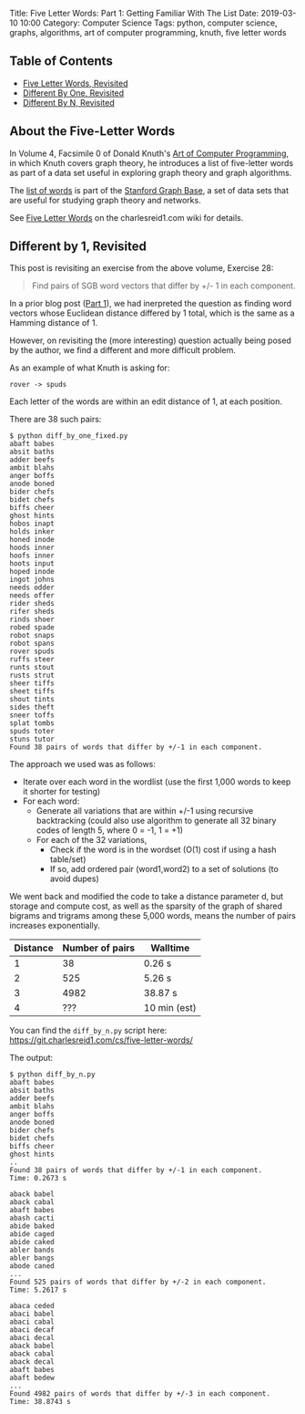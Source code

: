 Title: Five Letter Words: Part 1: Getting Familiar With The List
Date: 2019-03-10 10:00
Category: Computer Science
Tags: python, computer science, graphs, algorithms, art of computer programming, knuth, five letter words

## Table of Contents

* [Five Letter Words, Revisited](#five4-about)
* [Different By One, Revisited](#five4-different-by-one)
* [Different By N, Revisited](#five4-different-by-one)

<a name="five4-about"></a>
## About the Five-Letter Words

In Volume 4, Facsimile 0 of Donald Knuth's <u>Art of Computer Programming</u>, 
in which Knuth covers graph theory, he introduces a list of five-letter words
as part of a data set useful in exploring graph theory and graph algorithms.

The [list of words](https://github.com/charlesreid1/five-letter-words/blob/master/sgb-words.txt) 
is part of the [Stanford Graph Base](http://www3.cs.stonybrook.edu/~algorith/implement/graphbase/implement.shtml), 
a set of data sets that are useful for studying graph theory and networks.

See [Five Letter Words](https://charlesreid1.com/wiki/Five_Letter_Words)
on the charlesreid1.com wiki for details.


<a name="five4-diff-by-one"></a>
## Different by 1, Revisited

This post is revisiting an exercise from the above volume,
Exercise 28:

> Find pairs of SGB word vectors that differ by
> +/- 1 in each component.

In a prior blog post ([Part 1](#)),
we had inerpreted the question as finding
word vectors whose Euclidean distance differed
by 1 total, which is the same as a Hamming
distance of 1.

However, on revisiting the (more interesting)
question actually being posed by the author,
we find a different and more difficult problem.

As an example of what Knuth is asking for:

```
rover -> spuds
```

Each letter of the words are within an edit
distance of 1, at each position.

There are 38 such pairs:

```
$ python diff_by_one_fixed.py
abaft babes
absit baths
adder beefs
ambit blahs
anger boffs
anode boned
bider chefs
bidet chefs
biffs cheer
ghost hints
hobos inapt
holds inker
honed inode
hoods inner
hoofs inner
hoots input
hoped inode
ingot johns
needs odder
needs offer
rider sheds
rifer sheds
rinds shoer
robed spade
robot snaps
robot spans
rover spuds
ruffs steer
runts stout
rusts strut
sheer tiffs
sheet tiffs
shout tints
sides theft
sneer toffs
splat tombs
spuds toter
stuns tutor
Found 38 pairs of words that differ by +/-1 in each component.
```

The approach we used was as follows:

- Iterate over each word in the wordlist
  (use the first 1,000 words to keep it
  shorter for testing)
- For each word:
  - Generate all variations that are within +/-1 
    using recursive backtracking (could also use
    algorithm to generate all 32 binary codes of 
    length 5, where 0 = -1, 1 = +1)
  - For each of the 32 variations,
    - Check if the word is in the wordset
      (O(1) cost if using a hash table/set)
    - If so, add ordered pair (word1,word2)
      to a set of solutions (to avoid dupes)

We went back and modified the code to take a
distance parameter d, but storage and compute
cost, as well as the sparsity of the graph of
shared bigrams and trigrams among these 5,000
words, means the number of pairs increases 
exponentially.

| Distance  | Number of pairs   | Walltime      |
|-----------|-------------------|---------------|
| 1         | 38                |     0.26 s    |
| 2         | 525               |     5.26 s    |
| 3         | 4982              |    38.87 s    |
| 4         | ???               |  10 min (est) |

You can find the `diff_by_n.py` script here:
<https://git.charlesreid1.com/cs/five-letter-words/>

The output:

```
$ python diff_by_n.py
abaft babes
absit baths
adder beefs
ambit blahs
anger boffs
anode boned
bider chefs
bidet chefs
biffs cheer
ghost hints
..
Found 38 pairs of words that differ by +/-1 in each component.
Time: 0.2673 s

aback babel
aback cabal
abaft babes
abash cacti
abide baked
abide caged
abide caked
abler bands
abler bangs
abode caned
...
Found 525 pairs of words that differ by +/-2 in each component.
Time: 5.2617 s

abaca ceded
abaci babel
abaci cabal
abaci decaf
abaci decal
aback babel
aback cabal
aback decal
abaft babes
abaft bedew
...
Found 4982 pairs of words that differ by +/-3 in each component.
Time: 38.8743 s
```


